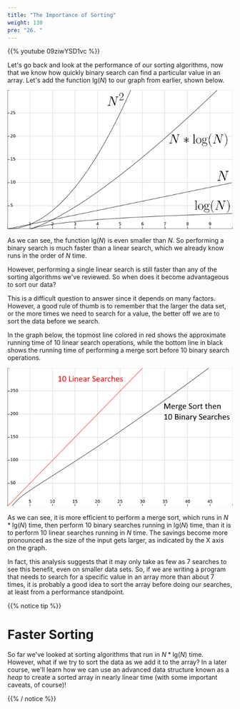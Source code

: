 ```yaml
---
title: "The Importance of Sorting"
weight: 130
pre: "26. "
---
```

{{% youtube 09ziwYSD1vc %}}

Let's go back and look at the performance of our sorting algorithms, now that we know how quickly binary search can find a particular value in an array. Let's add the function $\text{lg}(N)$ to our graph from earlier, shown below.

![Graph 2](../../images/7/7.26.graph2.png)
 
As we can see, the function $\text{lg}(N)$ is even smaller than $N$. So performing a binary search is much faster than a linear search, which we already know runs in the order of $N$ time. 

However, performing a single linear search is still faster than any of the sorting algorithms we've reviewed. So when does it become advantageous to sort our data?

This is a difficult question to answer since it depends on many factors. However, a good rule of thumb is to remember that the larger the data set, or the more times we need to search for a value, the better off we are to sort the data before we search. 

In the graph below, the topmost line colored in red shows the approximate running time of $10$ linear search operations, while the bottom line in black shows the running time of performing a merge sort before $10$ binary search operations. 

![Graph 3](../../images/7/7.26.graph3.png)
 
As we can see, it is more efficient to perform a merge sort, which runs in $N * \text{lg}(N)$ time, then perform $10$ binary searches running in $\text{lg}(N)$ time, than it is to perform $10$ linear searches running in $N$ time. The savings become more pronounced as the size of the input gets larger, as indicated by the X axis on the graph.

In fact, this analysis suggests that it may only take as few as 7 searches to see this benefit, even on smaller data sets. So, if we are writing a program that needs to search for a specific value in an array more than about 7 times, it is probably a good idea to sort the array before doing our searches, at least from a performance standpoint.

{{% notice tip %}}

# Faster Sorting

So far we've looked at sorting algorithms that run in $N * \text{lg}(N)$ time. However, what if we try to sort the data as we add it to the array? In a later course, we'll learn how we can use an advanced data structure known as a _heap_ to create a sorted array in nearly linear time (with some important caveats, of course)!

{{% / notice %}}
